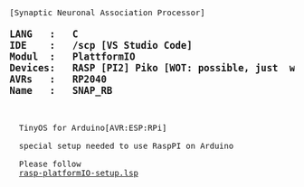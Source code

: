 <pre>
[Synaptic Neuronal Association Processor]
<b><big>
LANG   :   C
IDE    :   /scp [VS Studio Code]
Modul  :   PlattformIO
Devices:   RASP [PI2] Piko [WOT: possible, just  with <a target=dev href='https://github.com/earlephilhower/arduino-pico'>earlephilhower (@github)</a> image!!]
AVRs   :   RP2040
Name   :   SNAP_RB
</b></big>


  TinyOS for Arduino[AVR:ESP:RPi] 

  special setup needed to use RaspPI on Arduino

  Please follow
  <a target=info href='./rasp-platformIO-setup.lsp'>rasp-platformIO-setup.lsp</a>

</pre>
